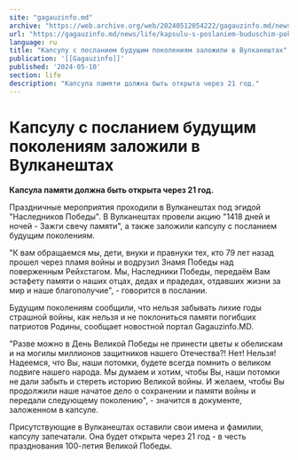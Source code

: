 ```yaml
---
site: "gagauzinfo.md"
archive: "https://web.archive.org/web/20240512054222/gagauzinfo.md/news/life/kapsulu-s-poslaniem-buduschim-pokoleniyam-zalozhili-v-vulkaneshtah"
url: "https://gagauzinfo.md/news/life/kapsulu-s-poslaniem-buduschim-pokoleniyam-zalozhili-v-vulkaneshtah"
language: ru
title: "Капсулу с посланием будущим поколениям заложили в Вулканештах"
publication: '[[Gagauzinfo]]'
published: '2024-05-10'
section: life
description: "Капсула памяти должна быть открыта через 21 год."
---
```


# Капсулу с посланием будущим поколениям заложили в Вулканештах

**Капсула памяти должна быть открыта через 21 год.**

Праздничные мероприятия проходили в Вулканештах под эгидой "Наследников Победы". В Вулканештах провели акцию "1418 дней и ночей - Зажги свечу памяти", а также заложили капсулу с посланием будущим поколениям.

"К вам обращаемся мы, дети, внуки и правнуки тех, кто 79 лет назад прошел через пламя войны и водрузил Знамя Победы над поверженным Рейхстагом. Мы, Наследники Победы, передаём Вам эстафету памяти о наших отцах, дедах и прадедах, отдавших жизни за мир и наше благополучие", - говорится в послании.

Будущим поколениям сообщили, что нельзя забывать лихие годы страшной войны, как нельзя и не поклониться памяти погибших патриотов Родины, сообщает новостной портал Gagauzinfo.MD.

"Разве можно в День Великой Победы не принести цветы к обелискам и на могилы миллионов защитников нашего Отечества?! Нет! Нельзя! Надеемся, что Вы, наши потомки, будете всегда помнить о великом подвиге нашего народа. Мы думаем и хотим, чтобы Вы, наши потомки не дали забыть и стереть историю Великой войны. И желаем, чтобы Вы продолжили наше начатое дело о сохранении и памяти войны и передали следующему поколению", - значится в документе, заложенном в капсуле.

Присутствующие в Вулканештах оставили свои имена и фамилии, капсулу запечатали. Она будет открыта через 21 год - в честь празднования 100-летия Великой Победы.